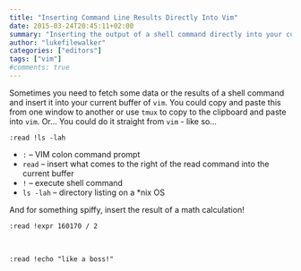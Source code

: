 ```yaml
---
title: "Inserting Command Line Results Directly Into Vim"
date: 2015-03-24T20:45:11+02:00
summary: "Inserting the output of a shell command directly into your current `vim` buffer."
author: "lukefilewalker"
categories: ["editors"]
tags: ["vim"]
#comments: true
---
```


Sometimes you need to fetch some data or the results of a shell command and insert it into your current buffer of `vim`. You could copy and paste this from one window to another or use `tmux` to copy to the clipboard and paste into `vim`. Or... You could do it straight from `vim` - like so...
```vim 
:read !ls -lah
```
- `:` – VIM colon command prompt
- `read` – insert what comes to the right of the read command into the current buffer
- `!` – execute shell command
- `ls -lah` – directory listing on a *nix OS

And for something spiffy, insert the result of a math calculation!
```vim 
:read !expr 160170 / 2
```

&nbsp;

`:read !echo "like a boss!"`
